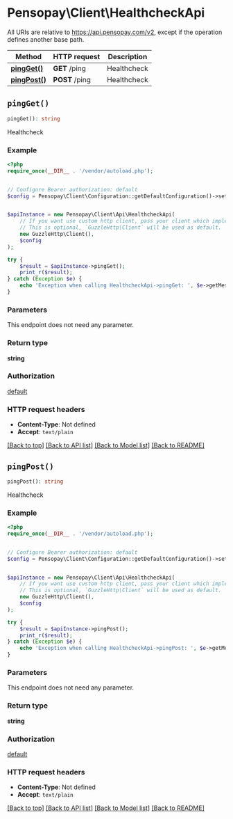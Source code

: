 # Pensopay\Client\HealthcheckApi

All URIs are relative to https://api.pensopay.com/v2, except if the operation defines another base path.

| Method | HTTP request | Description |
| ------------- | ------------- | ------------- |
| [**pingGet()**](HealthcheckApi.md#pingGet) | **GET** /ping | Healthcheck |
| [**pingPost()**](HealthcheckApi.md#pingPost) | **POST** /ping | Healthcheck |


## `pingGet()`

```php
pingGet(): string
```

Healthcheck

### Example

```php
<?php
require_once(__DIR__ . '/vendor/autoload.php');


// Configure Bearer authorization: default
$config = Pensopay\Client\Configuration::getDefaultConfiguration()->setAccessToken('YOUR_ACCESS_TOKEN');


$apiInstance = new Pensopay\Client\Api\HealthcheckApi(
    // If you want use custom http client, pass your client which implements `GuzzleHttp\ClientInterface`.
    // This is optional, `GuzzleHttp\Client` will be used as default.
    new GuzzleHttp\Client(),
    $config
);

try {
    $result = $apiInstance->pingGet();
    print_r($result);
} catch (Exception $e) {
    echo 'Exception when calling HealthcheckApi->pingGet: ', $e->getMessage(), PHP_EOL;
}
```

### Parameters

This endpoint does not need any parameter.

### Return type

**string**

### Authorization

[default](../../README.md#default)

### HTTP request headers

- **Content-Type**: Not defined
- **Accept**: `text/plain`

[[Back to top]](#) [[Back to API list]](../../README.md#endpoints)
[[Back to Model list]](../../README.md#models)
[[Back to README]](../../README.md)

## `pingPost()`

```php
pingPost(): string
```

Healthcheck

### Example

```php
<?php
require_once(__DIR__ . '/vendor/autoload.php');


// Configure Bearer authorization: default
$config = Pensopay\Client\Configuration::getDefaultConfiguration()->setAccessToken('YOUR_ACCESS_TOKEN');


$apiInstance = new Pensopay\Client\Api\HealthcheckApi(
    // If you want use custom http client, pass your client which implements `GuzzleHttp\ClientInterface`.
    // This is optional, `GuzzleHttp\Client` will be used as default.
    new GuzzleHttp\Client(),
    $config
);

try {
    $result = $apiInstance->pingPost();
    print_r($result);
} catch (Exception $e) {
    echo 'Exception when calling HealthcheckApi->pingPost: ', $e->getMessage(), PHP_EOL;
}
```

### Parameters

This endpoint does not need any parameter.

### Return type

**string**

### Authorization

[default](../../README.md#default)

### HTTP request headers

- **Content-Type**: Not defined
- **Accept**: `text/plain`

[[Back to top]](#) [[Back to API list]](../../README.md#endpoints)
[[Back to Model list]](../../README.md#models)
[[Back to README]](../../README.md)
